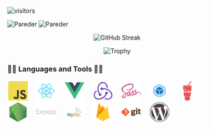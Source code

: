 ![visitors](https://visitor-badge.glitch.me/badge?page_id=pareder.pareder)

<div>
    <img align="center" valign="top" src="https://github-readme-stats.vercel.app/api?username=pareder&show_icons=true&include_all_commits=true&count_private=true&theme=react" alt="Pareder" />
    <img align="center" valign="top" src="https://github-readme-stats.vercel.app/api/top-langs/?username=pareder&layout=compact&theme=react" alt="Pareder" />
</div>

<p align="center">
    <img src="http://github-readme-streak-stats.herokuapp.com?user=pareder&theme=react&hide_border=true" alt="GitHub Streak"/>
</p>

<p align="center">
    <img src="https://github-profile-trophy.vercel.app/?username=pareder&theme=nord&margin-w=15&title=Commit,PullRequest,Repositories,Followers,Issues" alt="Trophy"/>
</p>

### 🔧🔨 Languages and Tools 🔧🔨

<img style="margin: 1px; padding-right:1rem; border:1px solid #fff; border-radius:5px;" align="left" alt="JavaScript" width="45px" src="https://raw.githubusercontent.com/github/explore/80688e429a7d4ef2fca1e82350fe8e3517d3494d/topics/javascript/javascript.png" />

<img style="margin: 1px; padding-right:1rem; border:1px solid #fff; border-radius:5px;"  align="left" alt="React" width="45px" src="https://raw.githubusercontent.com/github/explore/80688e429a7d4ef2fca1e82350fe8e3517d3494d/topics/react/react.png" />

<img style="margin: 1px; padding-right:1rem; border:1px solid #fff; border-radius:5px;"  align="left" alt="Vue.js" width="45px" src="https://raw.githubusercontent.com/github/explore/80688e429a7d4ef2fca1e82350fe8e3517d3494d/topics/vue/vue.png" />

<img style="margin: 1px; padding-right:1rem; border:1px solid #fff; border-radius:5px;"  align="left" alt="Redux" width="45px" src="https://raw.githubusercontent.com/github/explore/80688e429a7d4ef2fca1e82350fe8e3517d3494d/topics/redux/redux.png" />

<img style="margin: 1px; padding-right:1rem; border:1px solid #fff; border-radius:5px;" align="left" alt="SASS" width="45px" src="https://raw.githubusercontent.com/github/explore/80688e429a7d4ef2fca1e82350fe8e3517d3494d/topics/sass/sass.png" />

<img style="margin: 1px; padding-right:1rem; border:1px solid #fff; border-radius:5px;"  align="left" alt="Webpack" width="45px" src="https://raw.githubusercontent.com/github/explore/80688e429a7d4ef2fca1e82350fe8e3517d3494d/topics/webpack/webpack.png" />

<img style="margin: 1px; padding-right:1rem; border:1px solid #fff; border-radius:5px;"  align="left" alt="Gulp" width="45px" src="https://raw.githubusercontent.com/github/explore/80688e429a7d4ef2fca1e82350fe8e3517d3494d/topics/gulp/gulp.png" />

<img style="margin: 1px; padding-right:1rem; border:1px solid #fff; border-radius:5px;"  align="left" alt="NodeJS" width="45px" src="https://raw.githubusercontent.com/github/explore/80688e429a7d4ef2fca1e82350fe8e3517d3494d/topics/nodejs/nodejs.png" />

<img style="margin: 1px; padding-right:1rem; border:1px solid #fff; border-radius:5px;"  align="left" alt="ExpressJS" width="45px" src="https://raw.githubusercontent.com/github/explore/80688e429a7d4ef2fca1e82350fe8e3517d3494d/topics/express/express.png" />

<img style="margin: 1px; padding-right:1rem; border:1px solid #fff; border-radius:5px;" align="left" alt="MySQL" width="45px" src="https://raw.githubusercontent.com/github/explore/80688e429a7d4ef2fca1e82350fe8e3517d3494d/topics/mysql/mysql.png" />

<img style="margin: 1px; padding-right:1rem; border:1px solid #fff; border-radius:5px;" align="left" alt="Firebase" width="45px" src="https://raw.githubusercontent.com/github/explore/80688e429a7d4ef2fca1e82350fe8e3517d3494d/topics/firebase/firebase.png" />

<img style="margin: 1px; padding-right:1rem; border:1px solid #fff; border-radius:5px;" align="left" alt="GIT" width="45px" src="https://raw.githubusercontent.com/github/explore/80688e429a7d4ef2fca1e82350fe8e3517d3494d/topics/git/git.png" />

<img style="margin: 1px; padding-right:1rem; border:1px solid #fff; border-radius:5px;" align="left" alt="WordPress" width="45px" src="https://raw.githubusercontent.com/github/explore/80688e429a7d4ef2fca1e82350fe8e3517d3494d/topics/wordpress/wordpress.png" />
